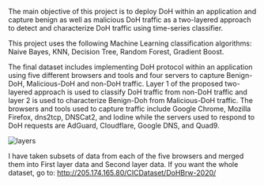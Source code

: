 The main objective of this project is to deploy DoH within an application and capture benign as well as malicious DoH traffic as a two-layered approach to detect and characterize DoH traffic using time-series classifier.

This project uses the following Machine Learning classification algorithms: Naive Bayes, KNN, Decision Tree, Random Forest, Gradient Boost.

The final dataset includes implementing DoH protocol within an application using five different browsers and tools and four servers to capture Benign-DoH, Malicious-DoH and non-DoH traffic. Layer 1 of the proposed two-layered approach is used to classify DoH traffic from non-DoH traffic and layer 2 is used to characterize Benign-Doh from Malicious-DoH traffic. The browsers and tools used to capture traffic include Google Chrome, Mozilla Firefox, dns2tcp, DNSCat2, and Iodine while the servers used to respond to DoH requests are AdGuard, Cloudflare, Google DNS, and Quad9.

![layers](https://www.unb.ca/cic/_assets/images/doh-brw.jpg)

I have taken subsets of data from each of the five browsers and merged them into First layer data and Second layer data. If you want the whole dataset, go to: http://205.174.165.80/CICDataset/DoHBrw-2020/
